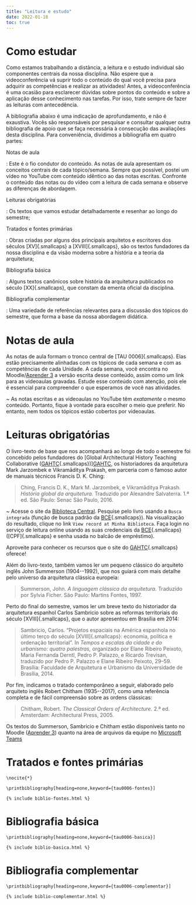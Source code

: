 ```yaml
---
title: "Leitura e estudo"
date: 2022-01-18
toc: true
---
```


# Como estudar #

Como estamos trabalhando a distância, a leitura e o estudo individual
são componentes centrais da nossa disciplina. Não espere que a
videoconferência vá suprir todo o conteúdo do qual você precisa para
adquirir as competências e realizar as atividades! Antes, a
videoconferência é uma ocasião para esclarecer dúvidas sobre pontos do
conteúdo e sobre a aplicação desse conhecimento nas tarefas. Por isso,
trate sempre de fazer as leituras com antecedência.

A bibliografia abaixo é uma indicação de aprofundamento, e não é
exaustiva. Vocês são responsáveis por pesquisar e consultar qualquer
outra bibliografia de apoio que se faça necessária à consecução das
avaliações desta disciplina. Para conveniência, dividimos a bibliografia
em quatro partes:

Notas de aula

: Este é o fio condutor do conteúdo. As notas de aula apresentam os
  conceitos centrais de cada tópico/semana. Sempre que possível,
  postei um vídeo no YouTube com conteúdo idêntico ao das notas
  escritas. Confronte o conteúdo das notas ou do vídeo com a leitura de
  cada semana e observe as diferenças de abordagem.

Leituras obrigatórias

: Os textos que vamos estudar detalhadamente e
  resenhar ao longo do semestre;

Tratados e fontes primárias

: Obras criadas por
  alguns dos principais arquitetos e escritores dos séculos [XV]{.smallcaps} a [XVIII]{.smallcaps},
  são os textos fundadores da nossa disciplina e da visão moderna sobre
  a história e a teoria da arquitetura;

Bibliografia básica

: Alguns textos canônicos
  sobre história da arquitetura publicados no século [XX]{.smallcaps}, que constam da
  ementa oficial da disciplina.

Bibliografia complementar

: Uma variedade
  de referências relevantes para a discussão dos tópicos do semestre, que
  forma a base da nossa abordagem didática.

# Notas de aula #

As notas de aula formam o tronco central de [TAU 0006]{.smallcaps}. Elas
estão precisamente alinhadas com os tópicos de cada semana e com as
competências de cada Unidade. A cada semana, você encontra no
Moodle/[Aprender 3][] a versão escrita desse conteúdo, assim como um
link para as videoaulas gravadas. Estude esse conteúdo com atenção, pois
ele é essencial para compreender o que esperamos de você nas atividades.

<i class="fas fa-check-circle"></i>
~ As notas escritas e as videoaulas no YouTube têm *exatamente* o mesmo conteúdo.
  Portanto, fique à vontade para escolher o meio que preferir.
  No entanto, nem todos os tópicos estão cobertos por videoaulas.

# Leituras obrigatórias #

O livro-texto de base que nos acompanhará ao longo de todo o semestre
foi concebido pelos fundadores do [Global Architectural History Teaching
Collaborative ([GAHTC]{.smallcaps})][GAHTC], os historiadores da
arquitetura Mark Jarzombek e Vikramāditya Prakash, em parceria com o
famoso autor de manuais técnicos Francis D. K. Ching:

> Ching, Francis D. K., Mark M. Jarzombek, e Vikramāditya Prakash.
> *História global da arquitetura.* Traduzido por Alexandre Salvaterra.
> 1.ª ed. São Paulo: Senac São Paulo, 2016.

<i class="fas fa-check-circle"></i>
~ Acesse o site da [Biblioteca Central][]. Pesquise
  pelo livro usando a `Busca integrada` (função de busca padrão da
  [BCE]{.smallcaps}). Na visualização do resultado, clique no link
  <i class="fas fa-search" title="ícone de uma lupa"></i>
  `View record at Minha Biblioteca`. Faça login no serviço de leitura online
  usando as suas credenciais da [BCE]{.smallcaps} ([CPF]{.smallcaps} e
  senha usada no balcão de empréstimo).

Aproveite para conhecer os recursos que o site do [GAHTC]{.smallcaps} oferece!

Além do livro-texto, também vamos ler um pequeno clássico do arquiteto
inglês John Summerson (1904--1992), que nos guiará com mais detalhe pelo
universo da arquitetura clássica europeia:

> Summerson, John. *A linguagem clássica da arquitetura.* Traduzido por
> Sylvia Ficher. São Paulo: Martins Fontes, 1997.

Perto do final do semestre, vamos ler um breve texto do historiador da
arquitetura espanhol Carlos Sambricio sobre as reformas territoriais do
século [XVIII]{.smallcaps}, que o autor apresentou em Brasília em 2014:

> Sambricio, Carlos. “Projetos espaciais na América espanhola no último
> terço do século [XVIII]{.smallcaps}: economia, política e ordenação territorial”. In
> *Tempos e escalas da cidade e do urbanismo: quatro palestras,*
> organizado por Elane Ribeiro Peixoto, Maria Fernanda Derntl, Pedro P.
> Palazzo, e Ricardo Trevisan, traduzido por Pedro P. Palazzo e Elane
> Ribeiro Peixoto, 29–59. Brasília: Faculdade de Arquitetura e Urbanismo
> da Universidade de Brasília, 2014.

Por fim, indicamos o tratado contemporâneo a seguir, elaborado pelo
arquiteto inglês Robert Chitham (1935--2017), como uma referência
completa e de fácil compreensão sobre as ordens clássicas:

> Chitham, Robert. *The Classical Orders of Architecture.* 2.ª ed.
> Amsterdam: Architectural Press, 2005.

Os textos do Summerson, Sambricio e Chitham estão disponíveis tanto no
Moodle ([Aprender 3][]) quanto na área de arquivos da equipe no
[Microsoft Teams][]

# Tratados e fontes primárias #

```{=latex}
\nocite{*}

\printbibliography[heading=none,keyword={tau0006-fontes}]
```

```{=html}
{% include biblio-fontes.html %}
```

# Bibliografia básica #

```{=latex}
\printbibliography[heading=none,keyword={tau0006-basica}]
```

```{=html}
{% include biblio-basica.html %}
```

# Bibliografia complementar #

```{=latex}
\printbibliography[heading=none,keyword={tau0006-complementar}]
```

```{=html}
{% include biblio-complementar.html %}
```

[Aprender 3]: https://aprender3.unb.br/course/view.php?id=10834

[Biblioteca Central]: https://bce.unb.br

[BCE]: https://bce.unb.br

[Microsoft Teams]: https://teams.microsoft.com/l/team/19%3a8vANU-TwB_jeb360gmjfPrOJaPT9z6JS07MpgANd_Xo1%40thread.tacv2/conversations?groupId=ba4976f9-b2d6-4010-9eb8-f4e592b2a29b&tenantId=ec359ba1-630b-4d2b-b833-c8e6d48f8059

[GAHTC]: https://gahtc.org/

